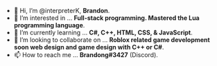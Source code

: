 - 👋 Hi, I’m @interpreterK, **Brandon**.
- 👀 I’m interested in ... **Full-stack programming. Mastered the Lua programming language**.
- 🌱 I’m currently learning ... **C#, C++, HTML, CSS, & JavaScript**.
- 💞️ I’m looking to collaborate on ... **Roblox related game development soon web design and game design with C++ or C#**.
- 📫 How to reach me ... **Brandong#3427** (Discord).
